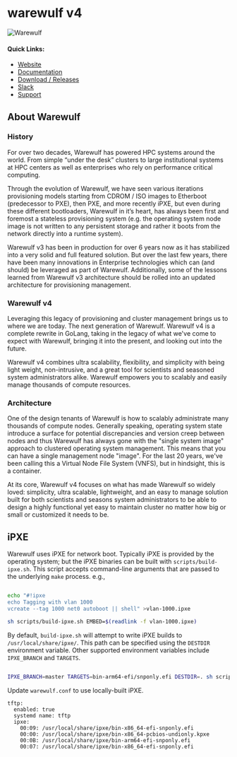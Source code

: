 # warewulf v4

![Warewulf](warewulf-logo.png)

#### Quick Links:

* [Website](https://warewulf.org)
* [Documentation](https://warewulf.org/docs)
* [Download / Releases](http://github.com/hpcng/warewulf/releases)
* [Slack](http://hpcng.slack.com/#warewulf)
* [Support](https://ciq.com/products/warewulf)

## About Warewulf

### History

For over two decades, Warewulf has powered HPC systems around the
world. From simple “under the desk” clusters to large institutional
systems at HPC centers as well as enterprises who rely on performance
critical computing.

Through the evolution of Warewulf, we have seen various iterations
provisioning models starting from CDROM / ISO images to Etherboot
(predecessor to PXE), then PXE, and more recently iPXE, but even
during these different bootloaders, Warewulf in it’s heart, has always
been first and foremost a stateless provisioning system (e.g. the
operating system node image is not written to any persistent storage
and rather it boots from the network directly into a runtime system).

Warewulf v3 has been in production for over 6 years now as it has
stabilized into a very solid and full featured solution. But over the
last few years, there have been many innovations in Enterprise
technologies which can (and should) be leveraged as part of
Warewulf. Additionally, some of the lessons learned from Warewulf v3
architecture should be rolled into an updated architecture for
provisioning management.

### Warewulf v4

Leveraging this legacy of provisioning and cluster management brings
us to where we are today. The next generation of Warewulf. Warewulf v4
is a complete rewrite in GoLang, taking in the legacy of what we've
come to expect with Warewulf, bringing it into the present, and
looking out into the future.

Warewulf v4 combines ultra scalability, flexibility, and simplicity
with being light weight, non-intrusive, and a great tool for
scientists and seasoned system administrators alike. Warewulf empowers
you to scalably and easily manage thousands of compute resources.

### Architecture

One of the design tenants of Warewulf is how to scalably administrate
many thousands of compute nodes. Generally speaking, operating system
state introduce a surface for potential discrepancies and version
creep between nodes and thus Warewulf has always gone with the "single
system image" approach to clustered operating system management.  This
means that you can have a single management node "image". For the last
20 years, we've been calling this a Virtual Node File System (VNFS),
but in hindsight, this is a container.

At its core, Warewulf v4 focuses on what has made Warewulf so widely
loved: simplicity, ultra scalable, lightweight, and an easy to manage
solution built for both scientists and seasons system administrators
to be able to design a highly functional yet easy to maintain cluster
no matter how big or small or customized it needs to be.

## iPXE

Warewulf uses iPXE for network boot. Typically iPXE is provided by the
operating system; but the iPXE binaries can be built with
`scripts/build-ipxe.sh`. This script accepts command-line arguments that are
passed to the underlying `make` process. e.g.,

```bash

echo "#!ipxe
echo Tagging with vlan 1000
vcreate --tag 1000 net0 autoboot || shell" >vlan-1000.ipxe

sh scripts/build-ipxe.sh EMBED=$(readlink -f vlan-1000.ipxe)
```

By default, `build-ipxe.sh` will attempt to write iPXE builds to
`/usr/local/share/ipxe/`. This path can be specified using the `DESTDIR`
environment variable. Other supported environment variables include
`IPXE_BRANCH` and `TARGETS`.

```bash

IPXE_BRANCH=master TARGETS=bin-arm64-efi/snponly.efi DESTDIR=. sh scripts/build-ipxe.sh
```

Update `warewulf.conf` to use locally-built iPXE.

```
tftp:
  enabled: true
  systemd name: tftp
  ipxe:
    00:09: /usr/local/share/ipxe/bin-x86_64-efi-snponly.efi
    00:00: /usr/local/share/ipxe/bin-x86_64-pcbios-undionly.kpxe
    00:0B: /usr/local/share/ipxe/bin-arm64-efi-snponly.efi
    00:07: /usr/local/share/ipxe/bin-x86_64-efi-snponly.efi
```
